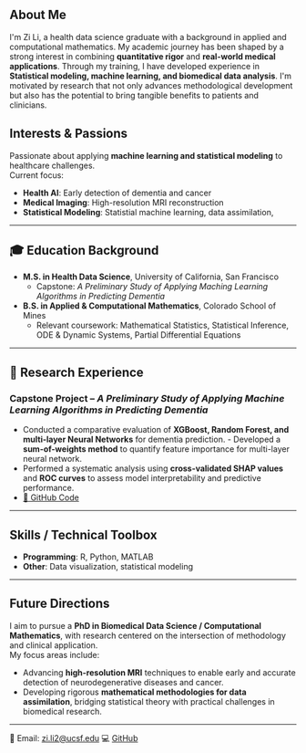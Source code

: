## About Me

I'm Zi Li, a health data science graduate with a background in applied and computational mathematics. 
My academic journey has been shaped by a strong interest in combining **quantitative rigor** and **real-world medical applications**. Through my training, I have developed experience in **Statistical modeling, machine learning, and biomedical data analysis**.
I'm motivated by research that not only advances methodological development but also has the potential to bring tangible benefits to patients and clinicians. 

## Interests & Passions
Passionate about applying **machine learning and statistical modeling** to healthcare challenges.  
Current focus:  
- **Health AI**: Early detection of dementia and cancer  
- **Medical Imaging**: High-resolution MRI reconstruction  
- **Statistical Modeling**: Statistial machine learning, data assimilation, 

---

## 🎓 Education Background
- **M.S. in Health Data Science**, University of California, San Francisco  
  - Capstone: *A Preliminary Study of Applying Maching Learning Algorithms in Predicting Dementia*  
- **B.S. in Applied & Computational Mathematics**, Colorado School of Mines  
  - Relevant coursework: Mathematical Statistics, Statistical Inference, ODE & Dynamic Systems, Partial Differential Equations

---

## 🔬 Research Experience
### Capstone Project – *A Preliminary Study of Applying Machine Learning Algorithms in Predicting Dementia*  
- Conducted a comparative evaluation of **XGBoost, Random Forest, and multi-layer Neural Networks** for dementia prediction.  - Developed a **sum-of-weights method** to quantify feature importance for multi-layer neural network.  
- Performed a systematic analysis using **cross-validated SHAP values** and **ROC curves** to assess model interpretability and predictive performance.
- [🔗 GitHub Code](https://github.com/zli0811/-portfolio/tree/main/capstone)  

---

## Skills / Technical Toolbox
- **Programming**: R, Python, MATLAB  
- **Other**: Data visualization, statistical modeling  

---

## Future Directions
I aim to pursue a **PhD in Biomedical Data Science / Computational Mathematics**, with research centered on the intersection of methodology and clinical application.  
My focus areas include:  
- Advancing **high-resolution MRI** techniques to enable early and accurate detection of neurodegenerative diseases and cancer.  
- Developing rigorous **mathematical methodologies for data assimilation**, bridging statistical theory with practical challenges in biomedical research.  

---

📧 Email: zi.li2@ucsf.edu
💻 [GitHub](https://github.com/zli0811)  

